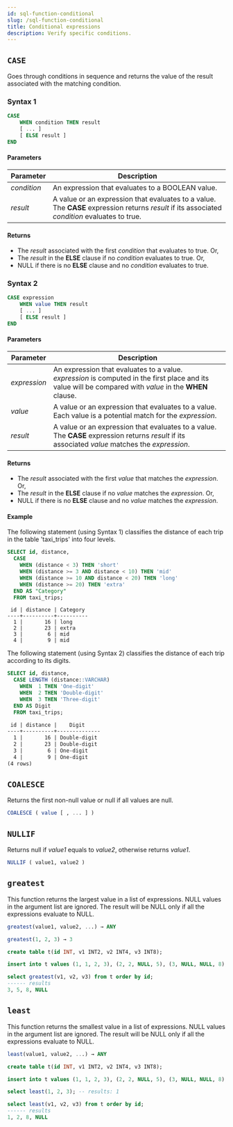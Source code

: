 ```yaml
---
id: sql-function-conditional
slug: /sql-function-conditional
title: Conditional expressions
description: Verify specific conditions.
---
```

<head>
  <link rel="canonical" href="https://docs.risingwave.com/docs/current/sql-function-conditional/" />
</head>

## `CASE`

Goes through conditions in sequence and returns the value of the result associated with the matching condition.

### Syntax 1

```sql
CASE
    WHEN condition THEN result
    [ ... ]
    [ ELSE result ]
END
```

#### Parameters

| Parameter | Description |
| --------- | ----------- |
| *condition* | An expression that evaluates to a BOOLEAN value. |
|*result*| A value or an expression that evaluates to a value. <br/> The **CASE** expression returns *result* if its associated *condition* evaluates to true. |

#### Returns

- The *result* associated with the first *condition* that evaluates to true. Or,
- The *result* in the **ELSE** clause if no *condition* evaluates to true. Or,
- NULL if there is no **ELSE** clause and no *condition* evaluates to true.

### Syntax 2

```sql
CASE expression
    WHEN value THEN result
    [ ... ]
    [ ELSE result ]
END
```

#### Parameters

| Parameter | Description |
| --------- | ----------- |
| *expression* | An expression that evaluates to a value. <br/> *expression* is computed in the first place and its value will be compared with *value* in the **WHEN** clause. |
| *value* | A value or an expression that evaluates to a value. <br/> Each value is a potential match for the *expression*. |
|*result*| A value or an expression that evaluates to a value. <br/> The **CASE** expression returns *result* if its associated *value* matches the *expression*. |

#### Returns

- The *result* associated with the first *value* that matches the *expression*. Or,
- The *result* in the **ELSE** clause if no *value* matches the *expression*. Or,
- NULL if there is no **ELSE** clause and no *value* matches the *expression*.

#### Example

The following statement (using Syntax 1) classifies the distance of each trip in the table 'taxi_trips' into four levels.

```sql
SELECT id, distance,
  CASE
    WHEN (distance < 3) THEN 'short'
    WHEN (distance >= 3 AND distance < 10) THEN 'mid'
    WHEN (distance >= 10 AND distance < 20) THEN 'long'
    WHEN (distance >= 20) THEN 'extra'
  END AS "Category"
  FROM taxi_trips;
```

```
 id | distance | Category
----+----------+----------
  1 |       16 | long
  2 |       23 | extra
  3 |        6 | mid
  4 |        9 | mid
```

The following statement (using Syntax 2) classifies the distance of each trip according to its digits.

```sql
SELECT id, distance,
  CASE LENGTH (distance::VARCHAR)
    WHEN  1 THEN 'One-digit'
    WHEN  2 THEN 'Double-digit'
    WHEN  3 THEN 'Three-digit'
  END AS Digit
  FROM taxi_trips;
```

```markdown
 id | distance |    Digit
----+----------+--------------
  1 |       16 | Double-digit
  2 |       23 | Double-digit
  3 |        6 | One-digit
  4 |        9 | One-digit
(4 rows)
```

## `COALESCE`

Returns the first non-null value or null if all values are null.

```sql title=Syntax
COALESCE ( value [ , ... ] )
```

## `NULLIF`

Returns null if *value1* equals to *value2*, otherwise returns *value1*.

```sql title=Syntax
NULLIF ( value1, value2 )
```

## `greatest`

This function returns the largest value in a list of expressions. NULL values in the argument list are ignored. The result will be NULL only if all the expressions evaluate to NULL.

```sql title=Syntax
greatest(value1, value2, ...) → ANY
```

```sql title=Examples
greatest(1, 2, 3) → 3

create table t(id INT, v1 INT2, v2 INT4, v3 INT8);

insert into t values (1, 1, 2, 3), (2, 2, NULL, 5), (3, NULL, NULL, 8), (4, NULL, NULL, NULL);

select greatest(v1, v2, v3) from t order by id;
------ results
3, 5, 8, NULL
```

## `least`

This function returns the smallest value in a list of expressions. NULL values in the argument list are ignored. The result will be NULL only if all the expressions evaluate to NULL.

```sql title=Syntax
least(value1, value2, ...) → ANY
```

```sql title=Examples
create table t(id INT, v1 INT2, v2 INT4, v3 INT8);

insert into t values (1, 1, 2, 3), (2, 2, NULL, 5), (3, NULL, NULL, 8), (4, NULL, NULL, NULL);

select least(1, 2, 3); -- results: 1

select least(v1, v2, v3) from t order by id;
------ results
1, 2, 8, NULL
```
